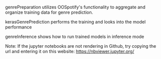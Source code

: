 genrePreparation utilizes OOSpotify's functionality to aggregate and organize training data for genre prediction.

kerasGenrePrediction performs the training and looks into the model performance

genreInference shows how to run trained models in inference mode

Note: If the jupyter notebooks are not rendering in Github, try copying the url and entering it on this website: https://nbviewer.jupyter.org/
